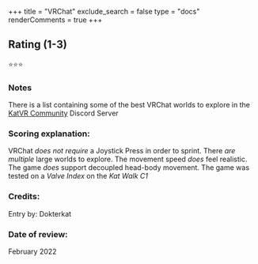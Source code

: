 +++
title = "VRChat"
exclude_search = false
type = "docs"
renderComments = true
+++

## Rating (1-3)
⭐⭐⭐

### Notes
There is a list containing some of the best VRChat worlds to explore in the [KatVR Community](https://discord.gg/JdJSRJcyA9) Discord Server

### Scoring explanation:
VRChat *does not require* a Joystick Press in order to sprint.
There *are multiple* large worlds to explore.
The movement speed *does* feel realistic.
The game *does* support decoupled head-body movement.
The game was tested on a *Valve Index* on the *Kat Walk C1*

### Credits:
Entry by: Dokterkat

### Date of review:
February 2022

